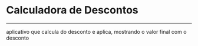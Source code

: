 # Calculadora de Descontos

------------------------------------

aplicativo que calcula do desconto e aplica, mostrando o valor final com o desconto
